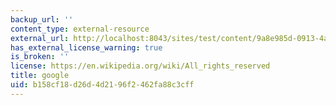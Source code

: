 ```yaml
---
backup_url: ''
content_type: external-resource
external_url: http://localhost:8043/sites/test/content/9a8e985d-0913-4abf-9159-31d71e724eba/?ocw_resource_link_uuid=9a8e985d-0913-4abf-9159-31d71e724eba&ocw_resource_link_suffix=
has_external_license_warning: true
is_broken: ''
license: https://en.wikipedia.org/wiki/All_rights_reserved
title: google
uid: b158cf18-d26d-4d21-96f2-462fa88c3cff
---
```

